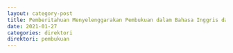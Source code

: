 ```yaml
---
layout: category-post
title: Pemberitahuan Menyelenggarakan Pembukuan dalam Bahasa Inggris dan Mata Uang Dollar Amerika Serikat
date: 2021-01-27
categories: direktori
direktori: pembukuan
---
```

